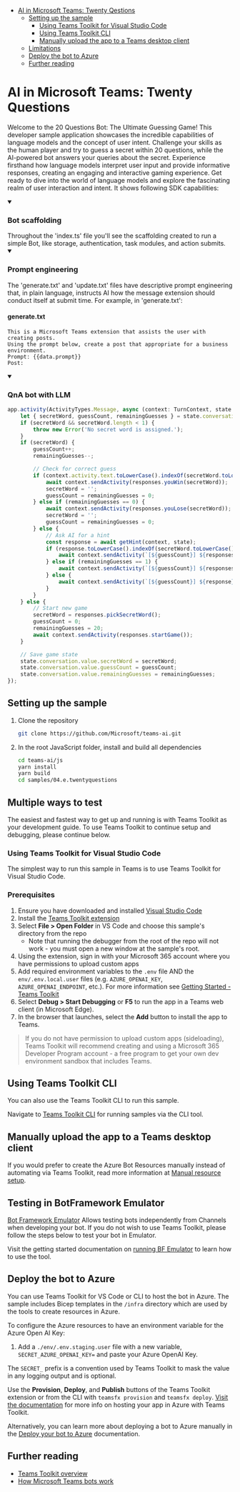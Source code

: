 <!-- @import "[TOC]" {cmd="toc" depthFrom=1 depthTo=6 orderedList=false} -->

<!-- code_chunk_output -->

-   [AI in Microsoft Teams: Twenty Qestions](#ai-in-microsoft-teams-twenty-qestions)
    -   [Setting up the sample](#setting-up-the-sample)
        -   [Using Teams Toolkit for Visual Studio Code](#using-teams-toolkit-for-visual-studio-code)
        -   [Using Teams Toolkit CLI](#using-teams-toolkit-cli)
        -   [Manually upload the app to a Teams desktop client](#manually-upload-the-app-to-a-teams-desktop-client)
    -   [Limitations](#limitations)
    -   [Deploy the bot to Azure](#deploy-the-bot-to-azure)
    -   [Further reading](#further-reading)

<!-- /code_chunk_output -->

# AI in Microsoft Teams: Twenty Questions

Welcome to the 20 Questions Bot: The Ultimate Guessing Game! This developer sample application showcases the incredible capabilities of language models and the concept of user intent. Challenge your skills as the human player and try to guess a secret within 20 questions, while the AI-powered bot answers your queries about the secret. Experience firsthand how language models interpret user input and provide informative responses, creating an engaging and interactive gaming experience. Get ready to dive into the world of language models and explore the fascinating realm of user interaction and intent.
It shows following SDK capabilities:

<details open>
    <summary><h3>Bot scaffolding</h3></summary>
    Throughout the 'index.ts' file you'll see the scaffolding created to run a simple Bot, like storage, authentication, task modules, and action submits.
</details>
<details open>
    <summary><h3>Prompt engineering</h3></summary>
The 'generate.txt' and 'update.txt' files have descriptive prompt engineering that, in plain language, instructs AI how the message extension should conduct itself at submit time. For example, in 'generate.txt':

#### generate.txt

```
This is a Microsoft Teams extension that assists the user with creating posts.
Using the prompt below, create a post that appropriate for a business environment.
Prompt: {{data.prompt}}
Post:
```

</details>
<details open>
    <summary><h3>QnA bot with LLM</h3></summary>

```javascript
app.activity(ActivityTypes.Message, async (context: TurnContext, state: ApplicationTurnState) => {
    let { secretWord, guessCount, remainingGuesses } = state.conversation.value;
    if (secretWord && secretWord.length < 1) {
        throw new Error('No secret word is assigned.');
    }
    if (secretWord) {
        guessCount++;
        remainingGuesses--;

        // Check for correct guess
        if (context.activity.text.toLowerCase().indexOf(secretWord.toLowerCase()) >= 0) {
            await context.sendActivity(responses.youWin(secretWord));
            secretWord = '';
            guessCount = remainingGuesses = 0;
        } else if (remainingGuesses == 0) {
            await context.sendActivity(responses.youLose(secretWord));
            secretWord = '';
            guessCount = remainingGuesses = 0;
        } else {
            // Ask AI for a hint
            const response = await getHint(context, state);
            if (response.toLowerCase().indexOf(secretWord.toLowerCase()) >= 0) {
                await context.sendActivity(`[${guessCount}] ${responses.blockSecretWord()}`);
            } else if (remainingGuesses == 1) {
                await context.sendActivity(`[${guessCount}] ${responses.lastGuess(response)}`);
            } else {
                await context.sendActivity(`[${guessCount}] ${response}`);
            }
        }
    } else {
        // Start new game
        secretWord = responses.pickSecretWord();
        guessCount = 0;
        remainingGuesses = 20;
        await context.sendActivity(responses.startGame());
    }

    // Save game state
    state.conversation.value.secretWord = secretWord;
    state.conversation.value.guessCount = guessCount;
    state.conversation.value.remainingGuesses = remainingGuesses;
});
```

</details>

## Setting up the sample

1. Clone the repository

    ```bash
    git clone https://github.com/Microsoft/teams-ai.git
    ```

2. In the root JavaScript folder, install and build all dependencies

    ```bash
    cd teams-ai/js
    yarn install
    yarn build
    cd samples/04.e.twentyquestions
    ```

## Multiple ways to test

The easiest and fastest way to get up and running is with Teams Toolkit as your development guide. To use Teams Toolkit to continue setup and debugging, please continue below.

### Using Teams Toolkit for Visual Studio Code

The simplest way to run this sample in Teams is to use Teams Toolkit for Visual Studio Code.

### Prerequisites

1. Ensure you have downloaded and installed [Visual Studio Code](https://code.visualstudio.com/docs/setup/setup-overview)
1. Install the [Teams Toolkit extension](https://marketplace.visualstudio.com/items?itemName=TeamsDevApp.ms-teams-vscode-extension)
1. Select **File > Open Folder** in VS Code and choose this sample's directory from the repo
    - Note that running the debugger from the root of the repo will not work - you must open a new window at the sample's root.
1. Using the extension, sign in with your Microsoft 365 account where you have permissions to upload custom apps
1. Add required environment variables to the `.env` file AND the `env/.env.local.user` files (e.g. `AZURE_OPENAI_KEY`, `AZURE_OPENAI_ENDPOINT`, etc.). For more information see [Getting Started - Teams Toolkit](https://github.com/microsoft/teams-ai/tree/main/getting-started/OTHER/TEAMS-TOOLKIT.md)
1. Select **Debug > Start Debugging** or **F5** to run the app in a Teams web client (in Microsoft Edge).
1. In the browser that launches, select the **Add** button to install the app to Teams.

> If you do not have permission to upload custom apps (sideloading), Teams Toolkit will recommend creating and using a Microsoft 365 Developer Program account - a free program to get your own dev environment sandbox that includes Teams.

## Using Teams Toolkit CLI

You can also use the Teams Toolkit CLI to run this sample.

Navigate to [Teams Toolkit CLI](https://github.com/microsoft/teams-ai/tree/main/getting-started/OTHER/TEAMS-TOOLKIT.md#teams-toolkit-cli) for running samples via the CLI tool.

## Manually upload the app to a Teams desktop client

If you would prefer to create the Azure Bot Resources manually instead of automating via Teams Toolkit, read more information at [Manual resource setup](../../../getting-started/OTHER/MANUAL-RESOURCE-SETUP.md).

## Testing in BotFramework Emulator

[Bot Framework Emulator](https://github.com/microsoft/BotFramework-Emulator) Allows testing bots independently from Channels when developing your bot. If you do not wish to use Teams Toolkit, please follow the steps below to test your bot in Emulator.

Visit the getting started documentation on [running BF Emulator](../../../getting-started/OTHER/BOTFRAMEWORK-EMULATOR.md) to learn how to use the tool.

## Deploy the bot to Azure

You can use Teams Toolkit for VS Code or CLI to host the bot in Azure. The sample includes Bicep templates in the `/infra` directory which are used by the tools to create resources in Azure.

To configure the Azure resources to have an environment variable for the Azure Open AI Key:

1. Add a `./env/.env.staging.user` file with a new variable, `SECRET_AZURE_OPENAI_KEY=` and paste your Azure OpenAI Key.

The `SECRET_` prefix is a convention used by Teams Toolkit to mask the value in any logging output and is optional.

Use the **Provision**, **Deploy**, and **Publish** buttons of the Teams Toolkit extension or from the CLI with `teamsfx provision` and `teamsfx deploy`. [Visit the documentation](https://learn.microsoft.com/en-us/microsoftteams/platform/toolkit/provision) for more info on hosting your app in Azure with Teams Toolkit.

Alternatively, you can learn more about deploying a bot to Azure manually in the [Deploy your bot to Azure](https://aka.ms/azuredeployment) documentation.

## Further reading

-   [Teams Toolkit overview](https://learn.microsoft.com/en-us/microsoftteams/platform/toolkit/teams-toolkit-fundamentals)
-   [How Microsoft Teams bots work](https://docs.microsoft.com/en-us/azure/bot-service/bot-builder-basics-teams?view=azure-bot-service-4.0&tabs=javascript)
